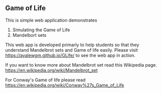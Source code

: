  
## Game of Life 


This is simple web application demonstrates 
1. Simulating the Game of Life
2. Mandelbort sets 

This web app is developed primarly to help students so that they understand Mandelbrot sets and Game of life easily. Please visit https://ayalewgm.github.io/GLife/  to see the web app in action.  

If you want to know more about Mandelbrot set read this Wikipedia page.
https://en.wikipedia.org/wiki/Mandelbrot_set


For Conway's Game of life please read https://en.wikipedia.org/wiki/Conway%27s_Game_of_Life
